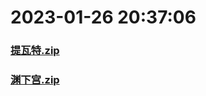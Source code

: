 # 2023-01-26 20:37:06

### [提瓦特.zip](https://raw.githubusercontent.com/Sam5440/Genshin_Impact_Teleport_Files/main/AutoGeneratePoint/Points%28SortByItemKind%29%5Bver2.8%5D%5Bcn-en%5D%5B2022-10-19%5D/Teleport%20ALL%20AutoRange15m%20y_offset_3m%20CN/%E6%A4%8D%E7%89%A9/%E6%B5%B7%E7%81%B5%E8%8A%9D/%E6%8F%90%E7%93%A6%E7%89%B9.zip)

### [渊下宫.zip](https://raw.githubusercontent.com/Sam5440/Genshin_Impact_Teleport_Files/main/AutoGeneratePoint/Points%28SortByItemKind%29%5Bver2.8%5D%5Bcn-en%5D%5B2022-10-19%5D/Teleport%20ALL%20AutoRange15m%20y_offset_3m%20CN/%E6%A4%8D%E7%89%A9/%E6%B5%B7%E7%81%B5%E8%8A%9D/%E6%B8%8A%E4%B8%8B%E5%AE%AB.zip)

